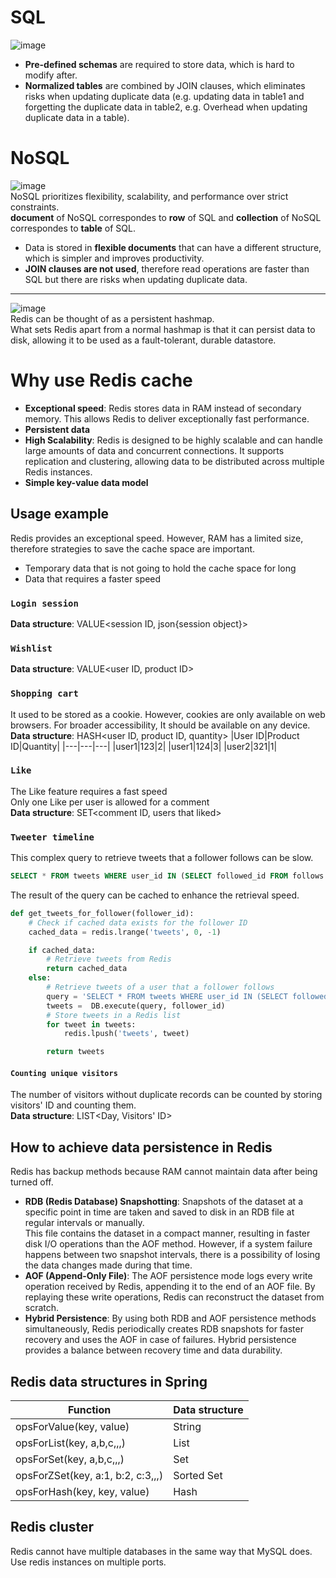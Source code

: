 # SQL
![image](https://user-images.githubusercontent.com/67142421/177896991-3d9ef63a-30d7-4c7a-9695-cc48baa8b120.png)<br>
- **Pre-defined schemas** are required to store data, which is hard to modify after.
- **Normalized tables** are combined by JOIN clauses, which eliminates risks when updating duplicate data (e.g. updating data in table1 and forgetting the duplicate data in table2, e.g. Overhead when updating duplicate data in a table).

# NoSQL
![image](https://user-images.githubusercontent.com/67142421/177898003-73e84048-afd7-4979-91f3-798c07ab27fa.png)<br>
NoSQL prioritizes flexibility, scalability, and performance over strict constraints.<br>
**document** of NoSQL correspondes to **row** of SQL and **collection** of NoSQL correspondes to **table** of SQL.<br>
- Data is stored in **flexible documents** that can have a different structure, which is simpler and improves productivity.
- **JOIN clauses are not used**, therefore read operations are faster than SQL but there are risks when updating duplicate data.

---

![image](https://github.com/vacu9708/Fundamental-knowledge/assets/67142421/6b101735-9618-4a29-af7c-f3dbf6f2473a)<br>
Redis can be thought of as a persistent hashmap.<br>
What sets Redis apart from a normal hashmap is that it can persist data to disk, allowing it to be used as a fault-tolerant, durable datastore.
# Why use Redis cache
- **Exceptional speed**: Redis stores data in RAM instead of secondary memory. This allows Redis to deliver exceptionally fast performance.
- **Persistent data**
- **High Scalability**: Redis is designed to be highly scalable and can handle large amounts of data and concurrent connections. It supports replication and clustering, allowing data to be distributed across multiple Redis instances.
- **Simple key-value data model**

## Usage example
Redis provides an exceptional speed. However, RAM has a limited size, therefore strategies to save the cache space are important.<br>
- Temporary data that is not going to hold the cache space for long
- Data that requires a faster speed

### `Login session`
**Data structure**: VALUE<session ID, json{session object}>

### `Wishlist`
**Data structure**: VALUE<user ID, product ID>

### `Shopping cart`
It used to be stored as a cookie. However, cookies are only available on web browsers. For broader accessibility, It should be available on any device. 
**Data structure**: HASH<user ID, product ID, quantity>
|User ID|Product ID|Quantity|
|---|---|---|
|user1|123|2|
|user1|124|3|
|user2|321|1|

### `Like`
The Like feature requires a fast speed<br>
Only one Like per user is allowed for a comment<br>
**Data structure**: SET<comment ID, users that liked>

### `Tweeter timeline`
This complex query to retrieve tweets that a follower follows can be slow.
~~~sql
SELECT * FROM tweets WHERE user_id IN (SELECT followed_id FROM follows WHERE follower_id = "abc123");
~~~
The result of the query can be cached to enhance the retrieval speed.
~~~python
def get_tweets_for_follower(follower_id):
    # Check if cached data exists for the follower ID
    cached_data = redis.lrange('tweets', 0, -1)

    if cached_data:
        # Retrieve tweets from Redis
        return cached_data
    else:
        # Retrieve tweets of a user that a follower follows
        query = 'SELECT * FROM tweets WHERE user_id IN (SELECT followed_id FROM follows WHERE follower_id = %s)'
        tweets =  DB.execute(query, follower_id)
        # Store tweets in a Redis list
        for tweet in tweets:
            redis.lpush('tweets', tweet)

        return tweets
~~~

#### `Counting unique visitors`
The number of visitors without duplicate records can be counted by storing visitors' ID and counting them.<br>
**Data structure**: LIST<Day, Visitors' ID>

## How to achieve data persistence in Redis
Redis has backup methods because RAM cannot maintain data after being turned off.<br>

- **RDB (Redis Database) Snapshotting**: Snapshots of the dataset at a specific point in time are taken and saved to disk in an RDB file at regular intervals or manually.<br>
This file contains the dataset in a compact manner, resulting in faster disk I/O operations than the AOF method. However, if a system failure happens between two snapshot intervals, there is a possibility of losing the data changes made during that time.
- **AOF (Append-Only File)**: The AOF persistence mode logs every write operation received by Redis, appending it to the end of an AOF file. By replaying these write operations, Redis can reconstruct the dataset from scratch.
- **Hybrid Persistence**: By using both RDB and AOF persistence methods simultaneously, Redis periodically creates RDB snapshots for faster recovery and uses the AOF in case of failures. Hybrid persistence provides a balance between recovery time and data durability.

## Redis data structures in Spring
|Function|Data structure|
|---|---|
|opsForValue(key, value)|String|
|opsForList(key, a,b,c,,,)|List|
|opsForSet(key, a,b,c,,,)|Set|
|opsForZSet(key, a:1, b:2, c:3,,,)|Sorted Set|
|opsForHash(key, key, value)|Hash|

## Redis cluster
Redis cannot have multiple databases in the same way that MySQL does. Use redis instances on multiple ports.
